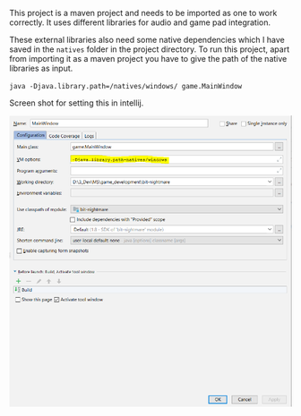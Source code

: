 This project is a maven project and needs to be imported as one to work correctly. It uses different libraries for 
audio and game pad integration.

These external libraries also need some native dependencies which I have saved in the `natives` folder in the project
directory. To run this project, apart from importing it as a maven project you have to give the path of the native
libraries as input. 

`java -Djava.library.path=/natives/windows/ game.MainWindow`

Screen shot for setting this in intellij.

![Intellij Config](readme_pngs/intellij_config.PNG)